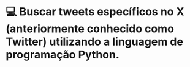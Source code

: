 # 💻 Buscar tweets específicos no X (anteriormente conhecido como Twitter) utilizando a linguagem de programação Python.